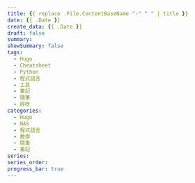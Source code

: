 ```yaml
---
title: {{ replace .File.ContentBaseName "-" " " | title }}
date: {{ .Date }}
create_data: {{ .Date }}
draft: false
summary: 
showSummary: false
tags:
  - Hugo
  - Cheatsheet
  - Python
  - 程式語言
  - 工具
  - 筆記
  - 隨筆
  - 碎唸
categories:
  - Hugo
  - NAS
  - 程式語言
  - 教學
  - 隨筆
  - 筆記
series:
series_order: 
progress_bar: true
---
```

